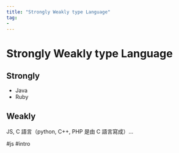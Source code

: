 ```yaml
---
title: "Strongly Weakly type Language"
tag: 
- 
---
```

# Strongly Weakly type Language
## Strongly
- Java
- Ruby

## Weakly
JS, C 語言（python, C++, PHP 是由 C 語言寫成）...

#js #intro

